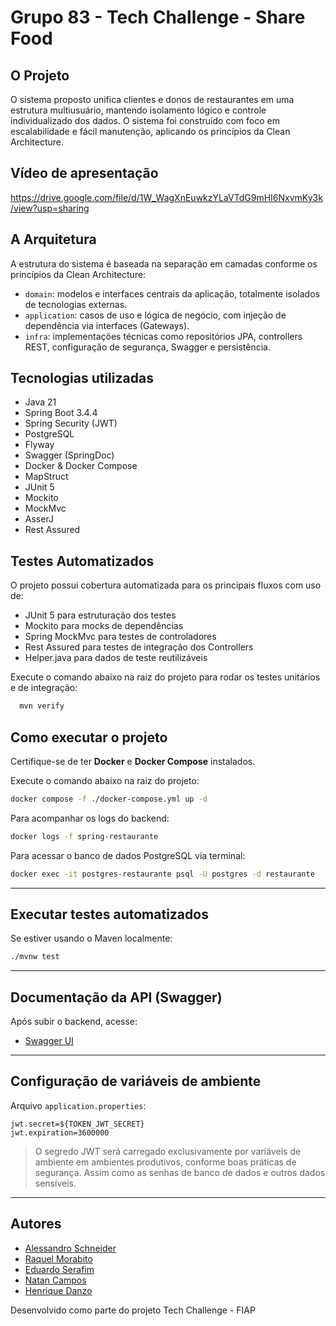 # Grupo 83 - Tech Challenge - Share Food

## O Projeto

O sistema proposto unifica clientes e donos de restaurantes em uma estrutura multiusuário, mantendo isolamento lógico e controle individualizado dos dados. O sistema foi construído com foco em escalabilidade e fácil manutenção, aplicando os princípios da Clean Architecture.

## Vídeo de apresentação

https://drive.google.com/file/d/1W_WagXnEuwkzYLaVTdG9mHI6NxvmKy3k/view?usp=sharing

## A Arquitetura

A estrutura do sistema é baseada na separação em camadas conforme os princípios da Clean Architecture:
- `domain`: modelos e interfaces centrais da aplicação, totalmente isolados de tecnologias externas.
- `application`: casos de uso e lógica de negócio, com injeção de dependência via interfaces (Gateways).
- `infra`: implementações técnicas como repositórios JPA, controllers REST, configuração de segurança, Swagger e persistência.

## Tecnologias utilizadas

- Java 21  
- Spring Boot 3.4.4  
- Spring Security (JWT)  
- PostgreSQL  
- Flyway  
- Swagger (SpringDoc)  
- Docker & Docker Compose
- MapStruct
- JUnit 5
- Mockito
- MockMvc
- AsserJ
- Rest Assured

## Testes Automatizados
O projeto possui cobertura automatizada para os principais fluxos com uso de:

- JUnit 5 para estruturação dos testes
- Mockito para mocks de dependências
- Spring MockMvc para testes de controladores
- Rest Assured para testes de integração dos Controllers
- Helper.java para dados de teste reutilizáveis

Execute o comando abaixo na raiz do projeto para rodar os testes unitários e de integração:

```bash
  mvn verify
```
  

## Como executar o projeto

Certifique-se de ter **Docker** e **Docker Compose** instalados.

Execute o comando abaixo na raiz do projeto:

```bash
docker compose -f ./docker-compose.yml up -d
```

Para acompanhar os logs do backend:

```bash
docker logs -f spring-restaurante
```

Para acessar o banco de dados PostgreSQL via terminal:

```bash
docker exec -it postgres-restaurante psql -U postgres -d restaurante
```
---

## Executar testes automatizados

Se estiver usando o Maven localmente:

```bash
./mvnw test
```

---

## Documentação da API (Swagger)

Após subir o backend, acesse:

- [Swagger UI](http://localhost:8080/swagger-ui/index.html)

---

## Configuração de variáveis de ambiente

Arquivo `application.properties`:

```properties
jwt.secret=${TOKEN_JWT_SECRET}
jwt.expiration=3600000
```

> O segredo JWT será carregado exclusivamente por variáveis de ambiente em ambientes produtivos, conforme boas práticas de segurança.
> Assim como as senhas de banco de dados e outros dados sensíveis.

---

## Autores

- [Alessandro Schneider](https://github.com/aschneider12)
- [Raquel Morabito](https://github.com/raquelmorabito)
- [Eduardo Serafim](https://github.com/EduardoSerafim)
- [Natan Campos](https://github.com/Tune-SKT)
- [Henrique Danzo](https://github.com/danzobiss)

Desenvolvido como parte do projeto Tech Challenge - FIAP
